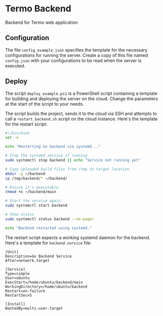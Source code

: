 # Termo Backend

Backend for Termo web application

## Configuration

The file `config_example.json` specifies the template for the necessary configurations for running the server.
Create a copy of this file named `config.json` with your configurations to be read when the server is executed.

## Deploy

The script `deploy_example.ps1` is a PowerShell script containing a template for building and deploying the server on
the cloud. Change the parameters at the start of the script to your needs.

The script builds the project, sends it to the cloud via SSH and attempts to call a `restart_backend.sh` script on the
cloud instance. Here's the template for the restart script:

```bash
#!/bin/bash
set -e

echo "Restarting Go backend via systemd..."

# Stop the systemd service if running
sudo systemctl stop backend || echo "Service not running yet"

# Copy uploaded build files from /tmp to target location
mkdir -p ~/backend
cp /tmp/backend/* ~/backend/

# Ensure it's executable
chmod +x ~/backend/main

# Start the service again
sudo systemctl start backend

# Show status
sudo systemctl status backend --no-pager

echo "Backend restarted using systemd."
```

The restart script expects a working systemd daemon for the backend. Here's a template for `backend.service` file:

```
[Unit]
Description=Go Backend Service
After=network.target

[Service]
Type=simple
User=ubuntu
ExecStart=/home/ubuntu/backend/main
WorkingDirectory=/home/ubuntu/backend
Restart=on-failure
RestartSec=5

[Install]
WantedBy=multi-user.target
```